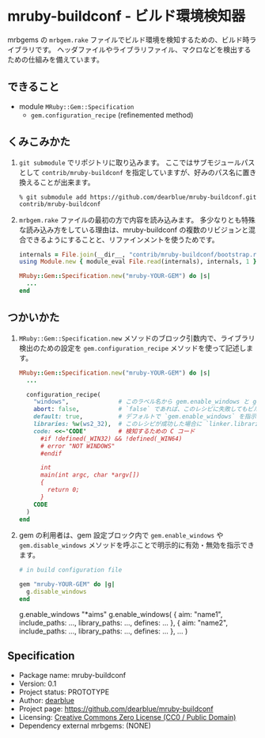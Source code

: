 mruby-buildconf - ビルド環境検知器
========================================================================

mrbgems の `mrbgem.rake` ファイルでビルド環境を検知するための、ビルド時ライブラリです。
ヘッダファイルやライブラリファイル、マクロなどを検出するための仕組みを備えています。


できること
------------------------------------------------------------------------

  - module `MRuby::Gem::Specification`
      - `gem.configuration_recipe` (refinemented method)


くみこみかた
------------------------------------------------------------------------

 1. `git submodule` でリポジトリに取り込みます。
    ここではサブモジュールパスとして `contrib/mruby-buildconf` を指定していますが、好みのパス名に置き換えることが出来ます。

    ```console
    % git submodule add https://github.com/dearblue/mruby-buildconf.git contrib/mruby-buildconf
    ```

 2. `mrbgem.rake` ファイルの最初の方で内容を読み込みます。
    多少なりとも特殊な読み込み方をしている理由は、mruby-buildconf の複数のリビジョンと混合できるようにすることと、リファインメントを使うためです。

    ```ruby
    internals = File.join(__dir__, "contrib/mruby-buildconf/bootstrap.rb")
    using Module.new { module_eval File.read(internals), internals, 1 }

    MRuby::Gem::Specification.new("mruby-YOUR-GEM") do |s|
      ...
    end
    ```


つかいかた
------------------------------------------------------------------------

 1. `MRuby::Gem::Specification.new` メソッドのブロック引数内で、ライブラリ検出のための設定を `gem.configuration_recipe` メソッドを使って記述します。

    ```ruby
    MRuby::Gem::Specification.new("mruby-YOUR-GEM") do |s|
      ...

      configuration_recipe(
        "windows",              # このラベル名から gem.enable_windows と gem.disable_windows メソッドが定義される
        abort: false,           # `false` であれば、このレシピに失敗してもビルドは続行される
        default: true,          # デフォルトで `gem.enable_windows` を指示される
        libraries: %w(ws2_32),  # このレシピが成功した場合に `linker.libraries` へ追加されるライブラリ
        code: <<~'CODE'         # 検知するための C コード
          #if !defined(_WIN32) && !defined(_WIN64)
          # error "NOT WINDOWS"
          #endif

          int
          main(int argc, char *argv[])
          {
            return 0;
          }
        CODE
      )
    end
    ```

 2. gem の利用者は、gem 設定ブロック内で `gem.enable_windows` や `gem.disable_windows` メソッドを呼ぶことで明示的に有効・無効を指示できます。

    ```ruby
    # in build configuration file

    gem "mruby-YOUR-GEM" do |g|
      g.disable_windows
    end
    ```

    g.enable_windows "*aims"
    g.enable_windows(
      { aim: "name1", include_paths: ..., library_paths: ..., defines: ... },
      { aim: "name2", include_paths: ..., library_paths: ..., defines: ... },
      ...
    )


Specification
------------------------------------------------------------------------

  - Package name: mruby-buildconf
  - Version: 0.1
  - Project status: PROTOTYPE
  - Author: [dearblue](https://github.com/dearblue)
  - Project page: <https://github.com/dearblue/mruby-buildconf>
  - Licensing: [Creative Commons Zero License (CC0 / Public Domain)](LICENSE)
  - Dependency external mrbgems: (NONE)
